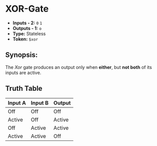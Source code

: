 # XOR-Gate

* **Inputs - 2:** `0` `1`
* **Outputs - 1:** `o`
* **Type:** Stateless
* **Token:** `$xor`

## Synopsis: 
The *Xor* gate produces an output only when **either**, but **not both** of its inputs are active.

## Truth Table
| Input A | Input B | Output |
|---------|---------|--------|
| Off     | Off     | Off    |
| Active  | Off     | Active |
| Off     | Active  | Active |
| Active  | Active  | Off    |